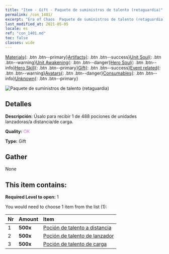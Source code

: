 ```yaml
---
title: "Item - Gift - Paquete de suministros de talento (retaguardia)"
permalink: /con_1401/
excerpt: "Era of Chaos  Paquete de suministros de talento (retaguardia)"
last_modified_at: 2021-05-05
locale: es
ref: "con_1401.md"
toc: false
classes: wide
---
```

 [Materials](/ItemsES/){: .btn .btn--primary}[Artifacts](/ItemsES/Artifacts/){: .btn .btn--success}[Unit Soul](/ItemsES/UnitSoul/){: .btn .btn--warning}[Unit Awakening](/ItemsES/UnitAwakening/){: .btn .btn--danger}[Hero Soul](/ItemsES/HeroSoul/){: .btn .btn--info}[Hero Skill](/ItemsES/HeroSkill/){: .btn .btn--primary}[Gift](/ItemsES/Gift/){: .btn .btn--success}[Event related](/ItemsES/Events/){: .btn .btn--warning}[Avatars](/ItemsES/Avatars/){: .btn .btn--danger}[Consumables](/ItemsES/Consumables/){: .btn .btn--info}[Unknown](/ItemsES/Unknown/){: .btn .btn--primary}

 ![Paquete de suministros de talento (retaguardia)](/images/t/i_907015.png)

## Detalles
 **Descripción:** Úsalo para recibir 1 de 488 pociones de unidades lanzadoras/a distancia/de carga.

 **Quality:** <span style="color: #DA70D6">OK</span>

 **Type:** Gift

## Gather

  None

## This item contains:

 **Required Level to open:** 1

 You would need to choose 1 item from the list (1):

  | Nr | Amount |     Item    |
  |:---|:-------|:------------|
  | 1 |  **500x** | [Poción de talento a distancia](/ItemsES/con_789/) |  | 
  | 2 |  **500x** | [Poción de talento de lanzador](/ItemsES/con_790/) |  | 
  | 3 |  **500x** | [Poción de talento de carga](/ItemsES/con_788/) |  | 
